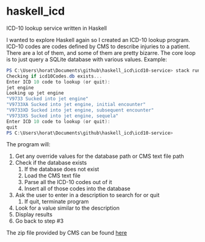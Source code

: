 # haskell_icd
ICD-10 lookup service written in Haskell

I wanted to explore Haskell again so I created an ICD-10 lookup program. ICD-10 codes are codes defined by CMS to describe injuries to a patient. There are a lot of them, and some of them are pretty bizarre. The core loop is to just query a SQLite database with various values.
Example:

```powershell
PS C:\Users\horat\Documents\github\haskell_icd\icd10-service> stack run
Checking if icd10Codes.db exists...
Enter ICD 10 code to lookup (or quit):
jet engine
Looking up jet engine
"V9733 Sucked into jet engine"
"V9733XA Sucked into jet engine, initial encounter"
"V9733XD Sucked into jet engine, subsequent encounter"
"V9733XS Sucked into jet engine, sequela"
Enter ICD 10 code to lookup (or quit):
quit
PS C:\Users\horat\Documents\github\haskell_icd\icd10-service>
```

The program will:
1. Get any override values for the database path or CMS text file path
2. Check if the database exists
    1. If the database does not exist
    2. Load the CMS text file
    3. Parse all the ICD-10 codes out of it
    4. Insert all of those codes into the database
3. Ask the user to enter in a description to search for or quit
    1. If quit, terminate program
4. Look for a value similar to the description
5. Display results
6. Go back to step #3

The zip file provided by CMS can be found [here](https://www.cms.gov/files/zip/2023-code-descriptions-tabular-order-updated-01/11/2023.zip)
